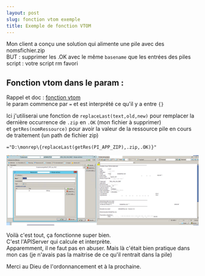 ```yaml
---
layout: post
slug: fonction vtom exemple
title: Exemple de fonction VTOM
---
```

Mon client a conçu une solution qui alimente une pile avec des nomsfichier.zip  
BUT : supprimer les .OK avec le même `basename` que les entrées des piles  
script : votre script rm favori  

## Fonction vtom dans le param :  
Rappel et doc : [fonction vtom](https://virtual-thom.github.io/archives/fonctions-vtom/)  
le param commence par `=` et est interprété ce qu'il y a entre `{}`  

Ici j'utiliserai une fonction de `replaceLast(text,old,new)` pour remplacer la dernière occurrence de `.zip` en `.OK` (mon fichier à supprimer)  
et `getRes(nomRessource)` pour avoir la valeur de la ressource pile en cours de traitement (un path de fichier zip)  
```
="D:\monrep\{replaceLast(getRes(PI_APP_ZIP),.zip,.OK)}"
```

![vtom fonction param](/assets/img/vtom_fonction_replace.png)  

Voilà c'est tout, ça fonctionne super bien.   
C'est l'APIServer qui calcule et interprète.  
Apparemment, il ne faut pas en abuser. Mais là c'était bien pratique dans mon cas (je n'avais pas la maitrise de ce qu'il rentrait dans la pile)  

Merci au Dieu de l'ordonnancement et à la prochaine.  
